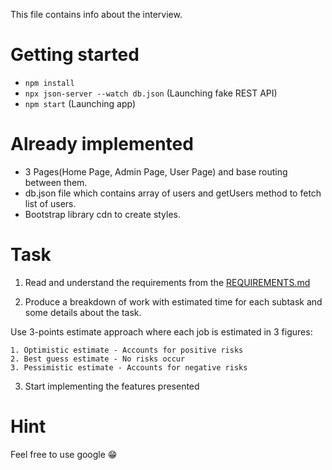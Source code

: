This file contains info about the interview.

# Getting started

- `npm install`
- `npx json-server --watch db.json` (Launching fake REST API)
- `npm start` (Launching app)

# Already implemented

- 3 Pages(Home Page, Admin Page, User Page) and base routing between them.
- db.json file which contains array of users and getUsers method to fetch list of users.
- Bootstrap library cdn to create styles.

# Task

1. Read and understand the requirements from the [REQUIREMENTS.md](./REQUREMENTS.md)

2. Produce a breakdown of work with estimated time for each subtask and some details about the task.

Use 3-points estimate approach where each job is estimated in 3 figures:

    1. Optimistic estimate - Accounts for positive risks
    2. Best guess estimate - No risks occur
    3. Pessimistic estimate - Accounts for negative risks

3. Start implementing the features presented

# Hint

Feel free to use google 😁
